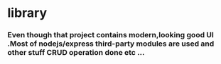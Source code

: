 # library
### Even though that project contains modern,looking good UI .Most of nodejs/express third-party modules are used and other stuff CRUD operation done etc ...
